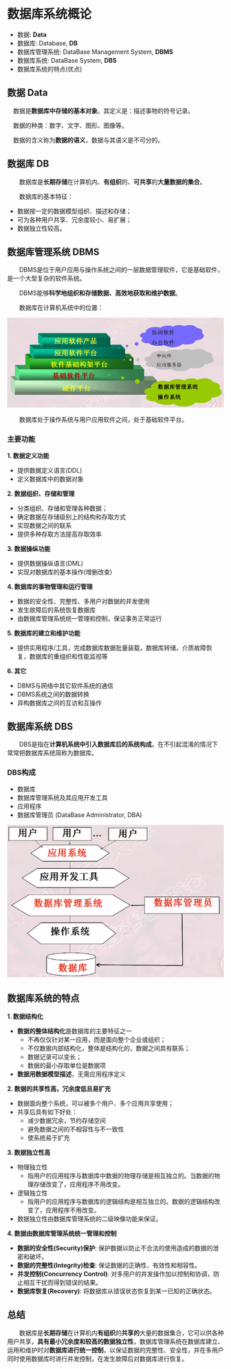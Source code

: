 # 数据库系统概论

- 数据: **Data**
- 数据库: Database, **DB**
- 数据库管理系统: DataBase Management System, **DBMS**
- 数据库系统: DataBase System, **DBS**
- 数据库系统的特点(优点)


## 数据 Data

&emsp;数据是**数据库中存储的基本对象**。其定义是：描述事物的符号记录。

&emsp;数据的种类：数字、文字、图形、图像等。

&emsp;数据的含义称为**数据的语义**，数据与其语义是不可分的。

## 数据库 DB

&emsp;&emsp;数据库是**长期存储**在计算机内、**有组织**的、**可共享**的**大量数据的集合**。

&emsp;&emsp;数据库的基本特征：

- 数据按一定的数据模型组织、描述和存储；
- 可为各种用户共享、冗余度较小、易扩展；
- 数据独立性较高。

## 数据库管理系统 DBMS

&emsp;&emsp;DBMS是位于用户应用与操作系统之间的一层数据管理软件，它是基础软件，是一个大型复杂的软件系统。

&emsp;&emsp;DBMS能够**科学地组织和存储数据、高效地获取和维护数据**。

&emsp;&emsp;数据库在计算机系统中的位置：

![](imags/1-1.png)

&emsp;&emsp;数据库处于操作系统与用户应用软件之间，处于基础软件平台。

### 主要功能

**1. 数据定义功能**

   - 提供数据定义语言(DDL)
   - 定义数据库中的数据对象
  
**2. 数据组织、存储和管理**

   - 分类组织、存储和管理各种数据；
   - 确定数据在存储级别上的结构和存取方式
   - 实现数据之间的联系
   - 提供多种存取方法提高存取效率

**3. 数据操纵功能**

   - 提供数据操纵语言(DML)
   - 实现对数据库的基本操作(增删改查)
  
**4. 数据库的事物管理和运行管理**

   - 数据的安全性、完整性、多用户对数据的并发使用
   - 发生故障后的系统恢复数据库
   - 由数据库管理系统统一管理和控制，保证事务正常运行
  
**5. 数据库的建立和维护功能**

   - 提供实用程序/工具，完成数据库数据批量装载，数据库转储，介质故障恢复，数据库的重组织和性能监视等
  
**6. 其它**

   - DBMS与网络中其它软件系统的通信
   - DBMS系统之间的数据转换
   - 异构数据库之间的互访和互操作
  
## 数据库系统 DBS

&emsp;&emsp;DBS是指在**计算机系统中引入数据库后的系统构成**。在不引起混淆的情况下常常把数据库系统简称为数据库。

### DBS构成

- 数据库
- 数据库管理系统及其应用开发工具
- 应用程序
- 数据库管理员 (DataBase Administrator, DBA)

![](imags/1-2.png)

## 数据库系统的特点

**1. 数据结构化**

   - **数据的整体结构化**是数据库的主要特征之一
     - 不再仅仅针对某一应用，而是面向整个企业或组织；
     - 不仅数据内部结构化，整体是结构化的，数据之间具有联系；
     - 数据记录可以变长；
     - 数据的最小存取单位是数据项
   - **数据用数据模型描述**，无需应用程序定义
   
**2. 数据的共享性高，冗余度低且易扩充**

   - 数据面向整个系统，可以被多个用户、多个应用共享使用；
   - 共享后具有如下好处：
     - 减少数据冗余，节约存储空间
     - 避免数据之间的不相容性与不一致性
     - 使系统易于扩充
  
**3. 数据独立性高**

   - 物理独立性
     - 指用户的应用程序与数据库中数据的物理存储是相互独立的。当数据的物理存储改变了，应用程序不用改变。
   - 逻辑独立性
     - 指用户的应用程序与数据库的逻辑结构是相互独立的。数据的逻辑结构改变了，应用程序不用改变。
   - 数据独立性由数据库管理系统的二级映像功能来保证。
  
**4. 数据由数据库管理系统统一管理和控制**

- **数据的安全性(Security)保护**: 保护数据以防止不合法的使用造成的数据的泄密和破坏。
- **数据的完整性(Integrity)检查**: 保证数据的正确性、有效性和相容性。
- **并发控制(Concurrency Control)**: 对多用户的并发操作加以控制和协调，防止相互干扰而得到错误的结果。
- **数据库恢复(Recovery)**: 将数据库从错误状态恢复到某一已知的正确状态。
  
## 总结

&emsp;&emsp;数据库是**长期存储**在计算机内**有组织**的**共享的**大量的数据集合，它可以供各种用户共享，**具有最小冗余度和较高的数据独立性**，数据库管理系统在数据库建立、运用和维护时对**数据库进行统一控制**，以保证数据的完整性、安全性，并在多用户同时使用数据库时进行并发控制，在发生故障后对数据库进行恢复。